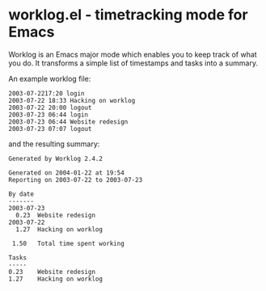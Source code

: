 # worklog.el - timetracking mode for Emacs

Worklog is an Emacs major mode which enables you to keep track of what
    you do. It transforms a simple list of timestamps and tasks into a
    summary.
    
An example worklog file:

    2003-07-2217:20 login 
    2003-07-22 18:33 Hacking on worklog 
    2003-07-22 20:00 logout
    2003-07-23 06:44 login
    2003-07-23 06:44 Website redesign
    2003-07-23 07:07 logout

and the resulting summary:

    Generated by Worklog 2.4.2
    
    Generated on 2004-01-22 at 19:54
    Reporting on 2003-07-22 to 2003-07-23
    
    By date
    -------
    2003-07-23
      0.23	Website redesign
    2003-07-22
      1.27	Hacking on worklog
    
     1.50	Total time spent working
    
    Tasks
    -----
    0.23	Website redesign
    1.27	Hacking on worklog
